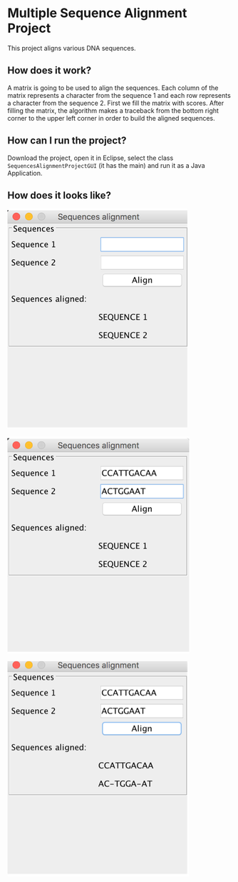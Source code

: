 # Multiple Sequence Alignment Project
This project aligns various DNA sequences.

## How does it work?

A matrix is going to be used to align the sequences. Each column of the matrix represents a character from the sequence 1 and each row represents a character from the sequence 2. First we fill the matrix with scores. After filling the matrix, the algorithm makes a traceback from the bottom right corner to the upper left corner in order to build the aligned sequences.

## How can I run the project?

Download the project, open it in Eclipse, select the class `SequencesAlignmentProjectGUI` (it has the main) and run it as a Java Application.

## How does it looks like?

![Sequence Alignment Project GUI with 2 text fields and a button][image1]

[image1]: https://github.com/japoveda10/DesignAndAnalysisOfAlgorithmsProjects/blob/master/images/SEQUENCES_ALIGNMENT_PROJECT_1.png


![Sequence Alignment Project GUI with 2 DNA example sequences][image2]

[image2]: https://github.com/japoveda10/DesignAndAnalysisOfAlgorithmsProjects/blob/master/images/SEQUENCES_ALIGNMENT_PROJECT_2.png


![Sequence Alignment Project GUI displaying the alignment of 2 DNA example sequences][image3]

[image3]: https://github.com/japoveda10/DesignAndAnalysisOfAlgorithmsProjects/blob/master/images/SEQUENCES_ALIGNMENT_RPOJECT_3.png
